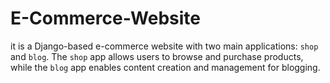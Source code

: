 # E-Commerce-Website
it is a Django-based e-commerce website with two main applications: `shop` and `blog`. The `shop` app allows users to browse and purchase products, while the `blog` app enables content creation and management for blogging.
